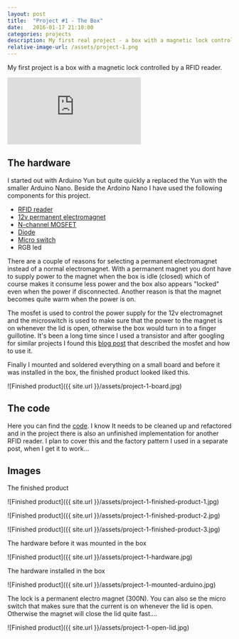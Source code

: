 ```yaml
---
layout: post
title:  "Project #1 - The Box"
date:   2016-01-17 21:10:00
categories: projects
description: My first real project - a box with a magnetic lock controlled by a RFID reader and a permanent electromagnet. New cards can be added by first swiping an Add-card. 
relative-image-url: /assets/project-1.png
---
```


My first project is a box with a magnetic lock controlled by a RFID reader. 

<div class="video-container">
<iframe src="https://www.youtube.com/embed/lzfL9Y77STQ" frameborder="0" allowfullscreen></iframe>
</div>

The hardware
------------

I started out with Arduino Yun but quite quickly a replaced the Yun with the smaller Arduino Nano. Beside the Ardoino Nano I have used the following components for this project.

* [RFID reader]
* [12v permanent electromagnet]
* [N-channel MOSFET]
* [Diode]
* [Micro switch] 
* RGB led 

There are a couple of reasons for selecting a permanent electromagnet instead of a normal electromagnet. With a permanent magnet you dont have to supply power to the magnet when the box is idle (closed) which of course makes it consume less power and the box also appears "locked" even when the power if disconnected. Another reason is that the magnet becomes quite warm when the power is on.
 
The mosfet is used to control the power supply for the 12v electromagnet and the microswitch is used to make sure that the power to the magnet is on whenever the lid is open, otherwise the box would turn in to a finger guillotine. It's been a long time since I used a transistor and after googling for similar projects I found this [blog post] that described the mosfet and how to use it. 

Finally I mounted and soldered everything on a small board and before it was installed in the box, the finished product looked liked this. 

![Finished product]({{ site.url }}/assets/project-1-board.jpg)

The code
--------

Here you can find the [code]. I know It needs to be cleaned up and refactored and in the project there is also an unfinished implementation for another RFID reader. I plan to cover this and the factory pattern I used in a separate post, when I get it to work...

Images
------
The finished product

![Finished product]({{ site.url }}/assets/project-1-finished-product-1.jpg)

![Finished product]({{ site.url }}/assets/project-1-finished-product-2.jpg)

![Finished product]({{ site.url }}/assets/project-1-finished-product-3.jpg)

The hardware before it was mounted in the box

![Finished product]({{ site.url }}/assets/project-1-hardware.jpg)

The hardware installed in the box

![Finished product]({{ site.url }}/assets/project-1-mounted-arduino.jpg)

The lock is a permanent electro magnet (300N). You can also se the micro switch that makes sure that the current is on whenever the lid is open. Otherwise the magnet will close the lid quite fast....

![Finished product]({{ site.url }}/assets/project-1-open-lid.jpg)


[code]:https://github.com/pstigenberg/RfidMagneticLockApp
[blog post]:http://bildr.org/2012/03/rfp30n06le-arduino/
[12v permanent electromagnet]:http://www.conrad.se/Permanent-magnetisk-Intertec-ITS-PE3529-12VDC-%2a-12-V%2fDC-M5-300-N.htm?websale8=conrad-swe&pi=506163&ci=SHOP_AREA_83990_0214811
[RFID reader]:http://www.kjell.com/se/sortiment/el/elektronik/arduino/moduler/rfid-lasare-for-arduino-p87911
[N-channel MOSFET]:http://www.electrokit.com/fqp30n06l.49374
[Diode]:http://www.electrokit.com/bb809-do41-30v-20ma.44945
[Micro switch]:http://www.kjell.com/se/sortiment/el/elektronik/elektromekanik/strombrytare/mikrobrytare/superminiatyrbrytare-p36054






